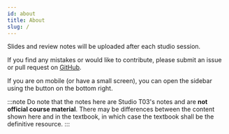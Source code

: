 ```yaml
---
id: about
title: About
slug: /
---
```


Slides and review notes will be uploaded after each studio session.

If you find any mistakes or would like to contribute, please submit an issue or pull request on [GitHub](https://github.com/samuelfangjw/CS1101S).

If you are on mobile (or have a small screen), you can open the sidebar using the button on the bottom right.

:::note
Do note that the notes here are Studio T03's notes and are **not official course material**. There may be differences between the content shown here and in the textbook, in which case the textbook shall be the definitive resource. 
:::